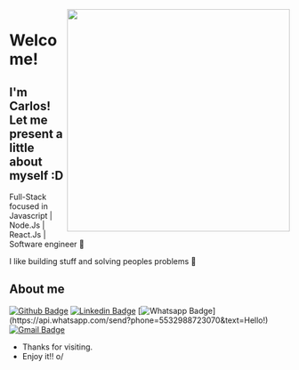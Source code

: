 <img align="right" width="400" height="400" src="https://media.giphy.com/media/IThjAlJnD9WNO/giphy.gif">


# Welcome!
## I'm Carlos! Let me present a little about myself :D

Full-Stack focused in Javascript | Node.Js | React.Js | Software engineer :robot:

I like building stuff and solving peoples problems 🔧



## About me 

[![Github Badge](https://img.shields.io/badge/-Github-000?style=flat-square&logo=Github&logoColor=white&link=https://github.com/CarlosDiMaria)](https://github.com/CarlosDiMaria)
[![Linkedin Badge](https://img.shields.io/badge/-LinkedIn-blue?style=flat-square&logo=Linkedin&logoColor=white&link=https://www.linkedin.com/in/jmj-carlos-junior/)](https://www.linkedin.com/in/jmj-carlos-junior/)
[![Whatsapp Badge](https://img.shields.io/badge/-Whatsapp-4CA143?style=flat-square&labelColor=4CA143&logo=whatsapp&logoColor=white&link=https://api.whatsapp.com/send?phone=5532988723070&text=Hello!)](https://api.whatsapp.com/send?phone=5532988723070&text=Hello!)
[![Gmail Badge](https://img.shields.io/badge/-Gmail-c14438?style=flat-square&logo=Gmail&logoColor=white&link=mailto:carlosbuanaoda@gmail.com)](mailto:carlosbuanaoda@gmail.com)


- Thanks for visiting. 
- Enjoy it!! o/
